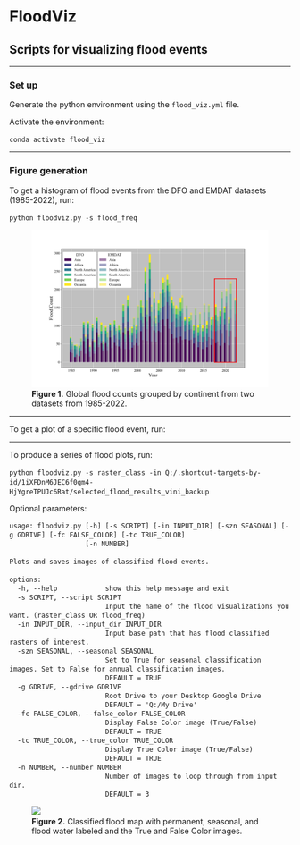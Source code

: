 # FloodViz

## Scripts for visualizing flood events

---

### Set up

Generate the python environment using the `flood_viz.yml` file.

Activate the environment:

`conda activate flood_viz`

---

### Figure generation

To get a histogram of flood events from the DFO and EMDAT datasets (1985-2022), run:

`python floodviz.py -s flood_freq`

<figure>
    <img src="./imgs/dfo_emdat_20230714.png" width="800px">
    <figcaption> <b>Figure 1.</b> Global flood counts grouped by continent from two datasets from 1985-2022.
</figure>

---

To get a plot of a specific flood event, run:

---

To produce a series of flood plots, run:

`python floodviz.py -s raster_class -in Q:/.shortcut-targets-by-id/1iXFDnM6JEC6f0gm4-HjYgreTPUJc6Rat/selected_flood_results_vini_backup`

Optional parameters:

```
usage: floodviz.py [-h] [-s SCRIPT] [-in INPUT_DIR] [-szn SEASONAL] [-g GDRIVE] [-fc FALSE_COLOR] [-tc TRUE_COLOR]
                   [-n NUMBER]

Plots and saves images of classified flood events.

options:
  -h, --help            show this help message and exit
  -s SCRIPT, --script SCRIPT
                        Input the name of the flood visualizations you want. (raster_class OR flood_freq)
  -in INPUT_DIR, --input_dir INPUT_DIR
                        Input base path that has flood classified rasters of interest.
  -szn SEASONAL, --seasonal SEASONAL
                        Set to True for seasonal classification images. Set to False for annual classification images.
                        DEFAULT = TRUE
  -g GDRIVE, --gdrive GDRIVE
                        Root Drive to your Desktop Google Drive
                        DEFAULT = 'Q:/My Drive'
  -fc FALSE_COLOR, --false_color FALSE_COLOR
                        Display False Color image (True/False)
                        DEFAULT = TRUE
  -tc TRUE_COLOR, --true_color TRUE_COLOR
                        Display True Color image (True/False)
                        DEFAULT = TRUE
  -n NUMBER, --number NUMBER
                        Number of images to loop through from input dir.
                        DEFAULT = 3
```

<figure>
    <img src="./imgs/HLS_HLS.S30.T20MPD.2021140T142729.v2.0_CLASS_FC-TC.png" width="1500px">
    <figcaption> <b>Figure 2.</b> Classified flood map with permanent, seasonal, and flood water labeled and the True and False Color images.
</figure>